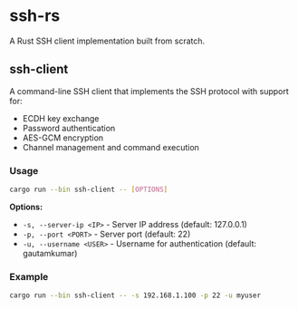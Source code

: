 # ssh-rs

A Rust SSH client implementation built from scratch.

## ssh-client

A command-line SSH client that implements the SSH protocol with support for:
- ECDH key exchange
- Password authentication  
- AES-GCM encryption
- Channel management and command execution

### Usage

```bash
cargo run --bin ssh-client -- [OPTIONS]
```

**Options:**
- `-s, --server-ip <IP>` - Server IP address (default: 127.0.0.1)
- `-p, --port <PORT>` - Server port (default: 22)
- `-u, --username <USER>` - Username for authentication (default: gautamkumar)

### Example

```bash
cargo run --bin ssh-client -- -s 192.168.1.100 -p 22 -u myuser
```
